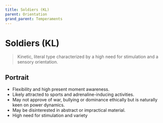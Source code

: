 ```yaml
---
title: Soldiers (KL)
parent: Orientation
grand_parent: Temperaments
---
```


# Soldiers (KL)

>Kinetic, literal type characterized by a high need for stimulation and a sensory orientation. 

## Portrait

* Flexibility and high present moment awareness.
* Likely attracted to sports and adrenaline-inducing activities.
* May not approve of war, bullying or dominance ethically but is naturally keen on power dynamics.
* May be disinterested in abstract or impractical material.
* High need for stimulation and variety